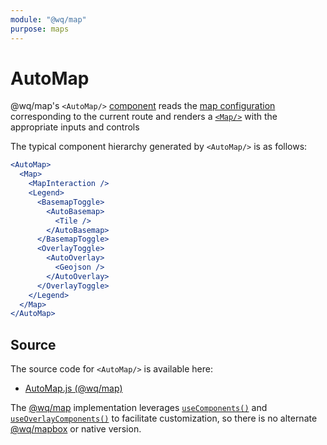 ```yaml
---
module: "@wq/map"
purpose: maps
---
```


# AutoMap

@wq/map's `<AutoMap/>` [component] reads the [map configuration][@wq/map] corresponding to the current route and renders a [`<Map/>`][Map] with the appropriate inputs and controls

The typical component hierarchy generated by `<AutoMap/>` is as follows: 

```jsx
<AutoMap>
  <Map>
    <MapInteraction />
    <Legend>
      <BasemapToggle>
        <AutoBasemap>
          <Tile />
        </AutoBasemap>
      </BasemapToggle>
      <OverlayToggle>
        <AutoOverlay>
          <Geojson />
        </AutoOverlay>
      </OverlayToggle>
    </Legend>
  </Map>
</AutoMap>
```

## Source

The source code for `<AutoMap/>` is available here:

 * [AutoMap.js (@wq/map)][map-src]

The [@wq/map] implementation leverages [`useComponents()`][useComponents] and [`useOverlayComponents()`][useOverlayComponents]  to facilitate customization, so there is no alternate [@wq/mapbox] or native version.

[component]: ./index.md
[Map]: ./Map.md
[@wq/map]: ../@wq/map.md
[@wq/mapbox]: ../@wq/mapbox.md
[useComponents]: ../hooks/useComponents.md
[useOverlayComponents]: ../hooks/useOverlayComponents.md

[map-src]: https://github.com/wq/wq.app/blob/main/packages/map/src/components/AutoMap.js
